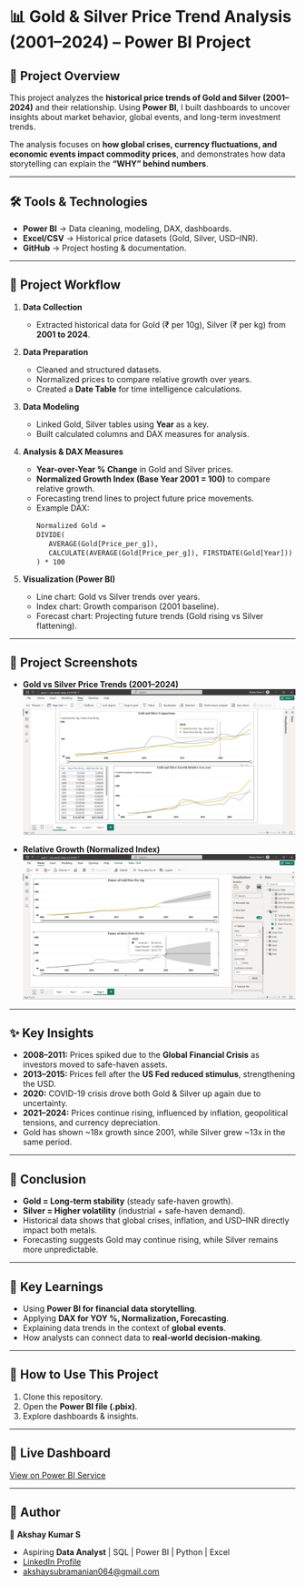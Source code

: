 # 📊 Gold & Silver Price Trend Analysis (2001–2024) – Power BI Project  

## 📌 Project Overview  
This project analyzes the **historical price trends of Gold and Silver (2001–2024)** and their relationship. Using **Power BI**, I built dashboards to uncover insights about market behavior, global events, and long-term investment trends.  

The analysis focuses on **how global crises, currency fluctuations, and economic events impact commodity prices**, and demonstrates how data storytelling can explain the **“WHY” behind numbers**.  

---

## 🛠 Tools & Technologies  
- **Power BI** → Data cleaning, modeling, DAX, dashboards.  
- **Excel/CSV** → Historical price datasets (Gold, Silver, USD–INR).  
- **GitHub** → Project hosting & documentation.  

---

## 📂 Project Workflow  

1. **Data Collection**  
   - Extracted historical data for Gold (₹ per 10g), Silver (₹ per kg) from **2001 to 2024**.  

2. **Data Preparation**  
   - Cleaned and structured datasets.  
   - Normalized prices to compare relative growth over years.  
   - Created a **Date Table** for time intelligence calculations.  

3. **Data Modeling**  
   - Linked Gold, Silver tables using **Year** as a key.  
   - Built calculated columns and DAX measures for analysis.  

4. **Analysis & DAX Measures**  
   - **Year-over-Year % Change** in Gold and Silver prices.  
   - **Normalized Growth Index (Base Year 2001 = 100)** to compare relative growth.  
   - Forecasting trend lines to project future price movements.  
   - Example DAX:  
     ```DAX
     Normalized Gold = 
     DIVIDE(
        AVERAGE(Gold[Price_per_g]), 
        CALCULATE(AVERAGE(Gold[Price_per_g]), FIRSTDATE(Gold[Year]))
     ) * 100
     ```  

5. **Visualization (Power BI)**  
   - Line chart: Gold vs Silver trends over years.  
   - Index chart: Growth comparison (2001 baseline).  
   - Forecast chart: Projecting future trends (Gold rising vs Silver flattening).  

---

## 📸 Project Screenshots  

- **Gold vs Silver Price Trends (2001–2024)**  
  ![Gold Silver Trend](Screenshots/Image1.png)  

- **Relative Growth (Normalized Index)**  
  ![Growth Index](Screenshots/Image2.png)  


---

## ✨ Key Insights  

- **2008–2011:** Prices spiked due to the **Global Financial Crisis** as investors moved to safe-haven assets.  
- **2013–2015:** Prices fell after the **US Fed reduced stimulus**, strengthening the USD.  
- **2020:** COVID-19 crisis drove both Gold & Silver up again due to uncertainty.  
- **2021–2024:** Prices continue rising, influenced by inflation, geopolitical tensions, and currency depreciation.  
- Gold has shown ~18x growth since 2001, while Silver grew ~13x in the same period.  

---

## 📌 Conclusion  
- **Gold = Long-term stability** (steady safe-haven growth).  
- **Silver = Higher volatility** (industrial + safe-haven demand).  
- Historical data shows that global crises, inflation, and USD–INR directly impact both metals.  
- Forecasting suggests Gold may continue rising, while Silver remains more unpredictable.  

---

## 🎯 Key Learnings  
- Using **Power BI for financial data storytelling**.  
- Applying **DAX for YOY %, Normalization, Forecasting**.  
- Explaining data trends in the context of **global events**.  
- How analysts can connect data to **real-world decision-making**.  

---

## 🚀 How to Use This Project  
1. Clone this repository.  
2. Open the **Power BI file (.pbix)**.  
3. Explore dashboards & insights.  

---

## 🔗 Live Dashboard
[View on Power BI Service](https://app.powerbi.com/view?r=eyJrIjoiNTc1NTVmYjYtNjViNC00NDQ1LTliZmEtYTk1ZjZiOGY1NWEzIiwidCI6IjQyYzJjNGE0LTcyMTEtNGEwNC1hNTk4LWEyN2Q1YWIzMjY4MSJ9)

---

## 📌 Author  
👤 **Akshay Kumar S**  
- Aspiring **Data Analyst** | SQL | Power BI | Python | Excel  
- [LinkedIn Profile](www.linkedin.com/in/akshay-kumar-212002ak)  
- akshaysubramanian064@gmail.com  
